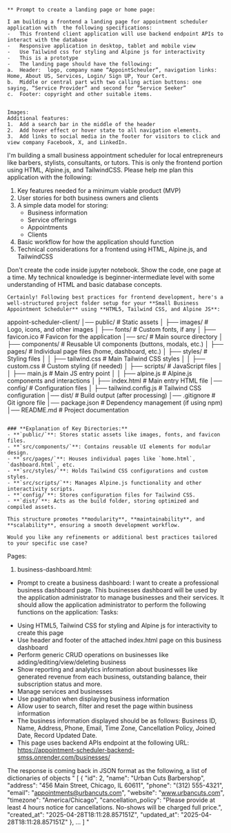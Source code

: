 ```aiignore

** Prompt to create a landing page or home page:

I am building a frontend a landing page for appointment scheduler application with  the following specifications:
-	This frontend client application will use backend endpoint APIs to interact with the database
-	Responsive application in desktop, tablet and mobile view
-	Use Tailwind css for styling and Alpine js for interactivity 
-	This is a prototype
-	The landing page should have the following:
a.	Header:  logo, company name “AppointScheuler”, navigation links: Home, About US, Services, Login/ Sign UP, Your Cert.
b.	Middle or central part with two calling action buttons: one saying, “Service Provider” and second for “Service Seeker”
c.	Footer: copyright and other suitable items.


Images:
Additional features:
1.	Add a search bar in the middle of the header
2.	Add hover effect or hover state to all navigation elements. 
3.	Add links to social media in the footer for visitors to click and view company Facebook, X, and LinkedIn. 

```


I'm building a small business appointment scheduler for local entrepreneurs like barbers, stylists, consultants, or tutors. This is only the frontend portion using HTML, Alpine.js, and TailwindCSS. Please help me plan this application with the following:

1. Key features needed for a minimum viable product (MVP)
2. User stories for both business owners and clients
3. A simple data model for storing:
   - Business information
   - Service offerings
   - Appointments
   - Clients
4. Basic workflow for how the application should function
5. Technical considerations for a frontend using HTML, Alpine.js, and TailwindCSS

Don't create the code inside jupyter notebook. Show the code, one page at a time.
My technical knowledge is beginner-intermediate level with some understanding of HTML and basic database concepts.


```aiignore
Certainly! Following best practices for frontend development, here's a well-structured project folder setup for your **Small Business Appointment Scheduler** using **HTML5, Tailwind CSS, and Alpine JS**:

```
appoint-scheduler-client/
│── public/                     # Static assets
│   ├── images/                 # Logo, icons, and other images
│   ├── fonts/                  # Custom fonts, if any
│   ├── favicon.ico             # Favicon for the application
│── src/                        # Main source directory
│   ├── components/             # Reusable UI components (buttons, modals, etc.)
│   ├── pages/                  # Individual page files (home, dashboard, etc.)
│   ├── styles/                 # Styling files
│   │   ├── tailwind.css        # Main Tailwind CSS styles
│   │   ├── custom.css          # Custom styling (if needed)
│   ├── scripts/                # JavaScript files
│   │   ├── main.js             # Main JS entry point
│   │   ├── alpine.js           # Alpine.js components and interactions
│   ├── index.html              # Main entry HTML file
│── config/                     # Configuration files
│   ├── tailwind.config.js      # Tailwind CSS configuration
│── dist/                       # Build output (after processing)
│── .gitignore                   # Git ignore file
│── package.json                 # Dependency management (if using npm)
│── README.md                    # Project documentation
```

### **Explanation of Key Directories:**
- **`public/`**: Stores static assets like images, fonts, and favicon files.
- **`src/components/`**: Contains reusable UI elements for modular design.
- **`src/pages/`**: Houses individual pages like `home.html`, `dashboard.html`, etc.
- **`src/styles/`**: Holds Tailwind CSS configurations and custom styles.
- **`src/scripts/`**: Manages Alpine.js functionality and other interactivity scripts.
- **`config/`**: Stores configuration files for Tailwind CSS.
- **`dist/`**: Acts as the build folder, storing optimized and compiled assets.

This structure promotes **modularity**, **maintainability**, and **scalability**, ensuring a smooth development workflow. 

Would you like any refinements or additional best practices tailored to your specific use case?

```

Pages:

1. business-dashboard.html:

* Prompt to create a business dashboard:
I want to create a professional business dashboard page. This businesses dashboard will be used by the application administrator to manage businesses and their services.  It should allow the application administrator to perform the following functions on the application:
Tasks:
-	Using HTML5, Tailwind CSS for styling and Alpine js for interactivity to create this page
-   Use header and footer of the attached  index.html  page on this business dashboard
-	Perform generic CRUD operations on businesses like adding/editing/view/deleting business
-	Show reporting and analytics information about businesses like generated revenue from each business, outstanding balance, their subscription status and more.
-	Manage services and businesses
-  Use pagination when displaying business information 
-   Allow user to search, filter and reset the page within business information 
-	The business information displayed should be as follows:  Business ID, Name, Address, Phone, Email, Time Zone, Cancellation Policy, Joined Date, Record Updated Date.
-	This page uses backend APIs endpoint at the following URL: https://appointment-scheduler-backend-smss.onrender.com/businesses/

The response is coming back in JSON format as the following, a list of dictionaries of objects "
[
    {
        "id": 2,
        "name": "Urban Cuts Barbershop",
        "address": "456 Main Street, Chicago, IL 60611",
        "phone": "(312) 555-4321",
        "email": "appointments@urbancuts.com",
        "website": "www.urbancuts.com",
        "timezone": "America/Chicago",
        "cancellation_policy": "Please provide at least 4 hours notice for cancellations. No-shows will be charged full price.",
        "created_at": "2025-04-28T18:11:28.857151Z",
        "updated_at": "2025-04-28T18:11:28.857151Z"
    },
...
]
"

